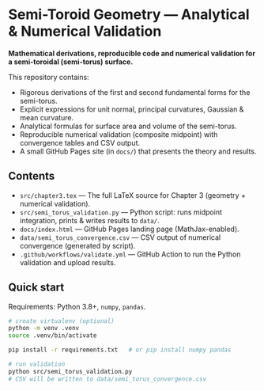 # Semi-Toroid Geometry — Analytical & Numerical Validation

**Mathematical derivations, reproducible code and numerical validation for a semi-toroidal (semi-torus) surface.**

This repository contains:

- Rigorous derivations of the first and second fundamental forms for the semi-torus.
- Explicit expressions for unit normal, principal curvatures, Gaussian & mean curvature.
- Analytical formulas for surface area and volume of the semi-torus.
- Reproducible numerical validation (composite midpoint) with convergence tables and CSV output.
- A small GitHub Pages site (in `docs/`) that presents the theory and results.

## Contents

- `src/chapter3.tex` — The full LaTeX source for Chapter 3 (geometry + numerical validation).
- `src/semi_torus_validation.py` — Python script: runs midpoint integration, prints & writes results to `data/`.
- `docs/index.html` — GitHub Pages landing page (MathJax-enabled).
- `data/semi_torus_convergence.csv` — CSV output of numerical convergence (generated by script).
- `.github/workflows/validate.yml` — GitHub Action to run the Python validation and upload results.

## Quick start

Requirements: Python 3.8+, `numpy`, `pandas`.

```bash
# create virtualenv (optional)
python -m venv .venv
source .venv/bin/activate

pip install -r requirements.txt   # or pip install numpy pandas

# run validation
python src/semi_torus_validation.py
# CSV will be written to data/semi_torus_convergence.csv
